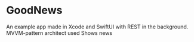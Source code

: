 # GoodNews
An example app made in Xcode and SwiftUI with REST in the background.
MVVM-pattern architect used
Shows news
